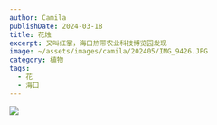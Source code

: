 ```yaml
---
author: Camila
publishDate: 2024-03-18
title: 花烛
excerpt: 又叫红掌，海口热带农业科技博览园发现
image: ~/assets/images/camila/202405/IMG_9426.JPG
category: 植物
tags:
  - 花
  - 海口
---
```


![](~/assets/images/camila/202405/IMG_9426.JPG)
